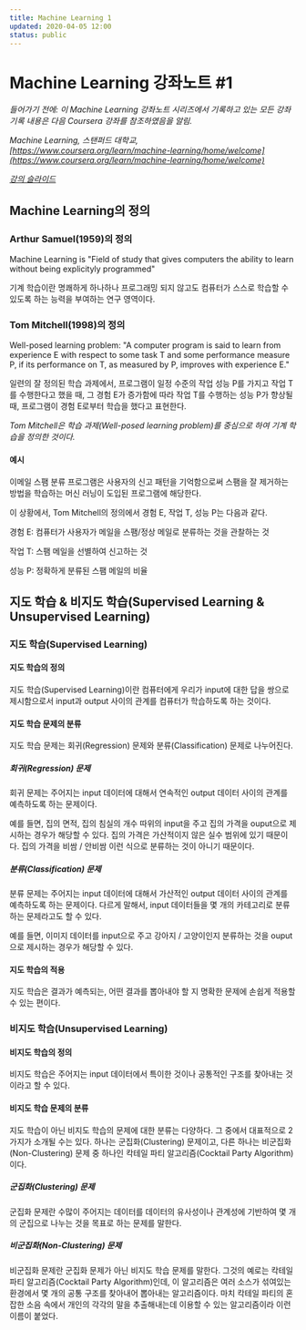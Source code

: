 ```yaml
---
title: Machine Learning 1
updated: 2020-04-05 12:00
status: public
---
```


# Machine Learning 강좌노트 #1

*들어가기 전에: 이 Machine Learning 강좌노트 시리즈에서 기록하고 있는 모든 강좌 기록 내용은 다음 Coursera 강좌를 참조하였음을 알림.*

*Machine Learning, 스탠퍼드 대학교, [https://www.coursera.org/learn/machine-learning/home/welcome](https://www.coursera.org/learn/machine-learning/home/welcome)*

*[강의 슬라이드](https://d3c33hcgiwev3.cloudfront.net/_974fa7509d583eabb592839f9716fe25_Lecture1.pdf?Expires=1586217600&Signature=MbJBbE7h39m6pDhPzZ-Huq3f9k~hbDjetjbzk-X9FYjHnoSWuLEAcLbhyFKPId0ek4yzcBsryXT2efz5nulPjh1j~4Yp5eNq7-NorxyOow2cQXyFNPpXHDvgLMHjBsm0GFMijrFmdQMHqESgWivWR5H96z~3P~552Jf3qelVhas_&Key-Pair-Id=APKAJLTNE6QMUY6HBC5A)*

## Machine Learning의 정의

### Arthur Samuel(1959)의 정의

Machine Learning is "Field of study that gives computers the ability to learn without being explicityly programmed"

기계 학습이란 명쾌하게 하나하나 프로그래밍 되지 않고도 컴퓨터가 스스로 학습할 수 있도록 하는 능력을 부여하는 연구 영역이다.

### Tom Mitchell(1998)의 정의

Well-posed learning problem: "A computer program is said to learn from experience E with respect to some task T and some performance measure P, if its performance on T, as measured by P, improves with experience E."

일련의 잘 정의된 학습 과제에서, 프로그램이 일정 수준의 작업 성능 P를 가지고 작업 T를 수행한다고 했을 때, 그 경험 E가 증가함에 따라 작업 T를 수행하는 성능 P가 향상될 때, 프로그램이 경험 E로부터 학습을 했다고 표현한다.

*Tom Mitchell은 학습 과제(Well-posed learning problem)를 중심으로 하여 기계 학습을 정의한 것이다.*

#### 예시

이메일 스팸 분류 프로그램은 사용자의 신고 패턴을 기억함으로써 스팸을 잘 제거하는 방법을 학습하는 머신 러닝이 도입된 프로그램에 해당한다.

이 상황에서, Tom Mitchell의 정의에서 경험 E, 작업 T, 성능 P는 다음과 같다.

경험 E: 컴퓨터가 사용자가 메일을 스팸/정상 메일로 분류하는 것을 관찰하는 것

작업 T: 스팸 메일을 선별하여 신고하는 것

성능 P: 정확하게 분류된 스팸 메일의 비율

## 지도 학습 & 비지도 학습(Supervised Learning & Unsupervised Learning)

### 지도 학습(Supervised Learning)

#### 지도 학습의 정의

지도 학습(Supervised Learning)이란 컴퓨터에게 우리가 input에 대한 답을 쌍으로 제시함으로서 input과 output 사이의 관계를 컴퓨터가 학습하도록 하는 것이다.

#### 지도 학습 문제의 분류

지도 학습 문제는 회귀(Regression) 문제와 분류(Classification) 문제로 나누어진다.

##### 회귀(Regression) 문제

회귀 문제는 주어지는 input 데이터에 대해서 연속적인 output 데이터 사이의 관계를 예측하도록 하는 문제이다.

예를 들면, 집의 면적, 집의 침실의 개수 따위의 input을 주고 집의 가격을 ouput으로 제시하는 경우가 해당할 수 있다. 집의 가격은 가산적이지 않은 실수 범위에 있기 때문이다. 집의 가격을 비쌈 / 안비쌈 이런 식으로 분류하는 것이 아니기 때문이다.

##### 분류(Classification) 문제

분류 문제는 주어지는 input 데이터에 대해서 가산적인 output 데이터 사이의 관계를 예측하도록 하는 문제이다. 다르게 말해서, input 데이터들을 몇 개의 카테고리로 분류하는 문제라고도 할 수 있다.

예를 들면, 이미지 데이터를 input으로 주고 강아지 / 고양이인지 분류하는 것을 ouput으로 제시하는 경우가 해당할 수 있다.

#### 지도 학습의 적용

지도 학습은 결과가 예측되는, 어떤 결과를 뽑아내야 할 지 명확한 문제에 손쉽게 적용할 수 있는 편이다.

### 비지도 학습(Unsupervised Learning)

#### 비지도 학습의 정의

비지도 학습은 주어지는 input 데이터에서 특이한 것이나 공통적인 구조를 찾아내는 것이라고 할 수 있다.

#### 비지도 학습 문제의 분류

지도 학습이 아닌 비지도 학습의 문제에 대한 분류는 다양하다. 그 중에서 대표적으로 2가지가 소개될 수는 있다. 하나는 군집화(Clustering) 문제이고, 다른 하나는 비군집화(Non-Clustering) 문제 중 하나인 칵테일 파티 알고리즘(Cocktail Party Algorithm)이다.

##### 군집화(Clustering) 문제

군집화 문제란 수많이 주어지는 데이터를 데이터의 유사성이나 관계성에 기반하여 몇 개의 군집으로 나누는 것을 목표로 하는 문제를 말한다.

##### 비군집화(Non-Clustering) 문제

비군집화 문제란 군집화 문제가 아닌 비지도 학습 문제를 말한다. 그것의 예로는 칵테일 파티 알고리즘(Cocktail Party Algorithm)인데, 이 알고리즘은 여러 소스가 섞여있는 환경에서 몇 개의 공통 구조를 찾아내어 뽑아내는 알고리즘이다. 마치 칵테일 파티의 혼잡한 소음 속에서 개인의 각각의 말을 추출해내는데 이용할 수 있는 알고리즘이라 이런 이름이 붙었다.

